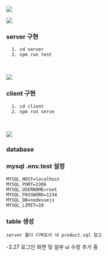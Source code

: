 <img src="https://capsule-render.vercel.app/api?type=slice&color=auto&height=300&section=header&text=Shopping%20SCM&fontSize=40&textBg=true&fontAlign=50" />

<img src="https://img.shields.io/badge/Node.js-43853D?style=for-the-badge&logo=node.js&logoColor=white" /> </br>

### server 구현 
```
  1. cd server
  2. npm run test
```
<br>


<img src="https://img.shields.io/badge/Vue.js-35495E?style=for-the-badge&logo=vue.js&logoColor=4FC08D" />  </br>
### client 구현
```
  1. cd client
  2. npm run serve
```
<br>


<img src="https://img.shields.io/badge/MySQL-00000F?style=for-the-badge&logo=mysql&logoColor=white" /> </br>
### database

### mysql .env.test 설정
```
MYSQL_HOST=localhost
MYSQL_PORT=3306
MYSQL_USERNAME=root
MYSQL_PASSWORD=1234
MYSQL_DB=nodevuejs
MYSQL_LIMIT=10
```

### table 생성
```
server 폴더 디렉토리 내 product.sql 참고
```

-3.27 로그인 화면 및 일부 ui 수정 추가 중
